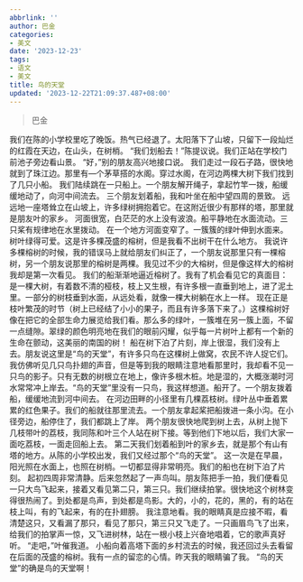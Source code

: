 ```yaml
---
abbrlink: ''
author: 巴金
categories:
- 美文
date: '2023-12-23'
tags:
- 语文
- 美文
title: 鸟的天堂
updated: '2023-12-22T21:09:37.487+08:00'
---
```

> 巴金

我们在陈的小学校里吃了晚饭。热气已经退了。太阳落下了山坡，只留下一段灿烂的红霞在天边，在山头，在树梢。
“我们划船去！”陈提议说。我们正站在学校门前池子旁边看山景。
“好，”别的朋友高兴地接口说。
我们走过一段石子路，很快地就到了珠江边。那里有—个茅草搭的水阁。穿过水阁，在河边两棵大树下我们找到了几只小船。
我们陆续跳在一只船上。一个朋友解开绳子，拿起竹竿一拨，船缓缓地动了，向河中间流去。
三个朋友划着船，我和叶坐在船中望四周的景致。
远远地一座塔耸立在山坡上，许多绿树拥抱着它。在这附近很少有那样的塔，那里就是朋友叶的家乡。
河面很宽，白茫茫的水上没有波浪。船平静地在水面流动。三只桨有规律地在水里拨动。
在一个地方河面变窄了。一簇簇的绿叶伸到水面来。树叶绿得可爱。这是许多棵茂盛的榕树，但是我看不出树干在什么地方。
我说许多棵榕树的时候，我的错误马上就给朋友们纠正了，一个朋友说那里只有一棵榕树，另一个朋友说那里的榕树是两棵。我见过不少的大榕树，但是像这样大的榕树我却是第一次看见。
我们的船渐渐地逼近榕树了。我有了机会看见它的真面目：是一棵大树，有着数不清的桠枝，枝上又生根，有许多根一直垂到地上，进了泥土里。一部分的树枝垂到水面，从远处看，就像一棵大树躺在水上一样。
现在正是枝叶繁茂的时节（树上已经结了小小的果子，而且有许多落下来了。）这棵榕树好像在把它的全部生命力展览给我们看。那么多的绿叶，一簇堆在另一簇上面，不留一点缝隙。翠绿的颜色明亮地在我们的眼前闪耀，似乎每一片树叶上都有一个新的生命在颤动，这美丽的南国的树！
船在树下泊了片刻，岸上很湿，我们没有上去。朋友说这里是“鸟的天堂”，有许多只鸟在这棵树上做窝，农民不许人捉它们。我仿佛听见几只鸟扑翅的声音，但是等到我的眼睛注意地看那里时，我却看不见一只鸟的影子。只有无数的树根立在地上，像许多根木桩。地是湿的，大概涨潮时河水常常冲上岸去。“鸟的天堂”里没有一只鸟，我这样想道。船开了。一个朋友拨着船，缓缓地流到河中间去。
在河边田畔的小径里有几棵荔枝树。绿叶丛中垂着累累的红色果子。我们的船就往那里流去。一个朋友拿起桨把船拨进一条小沟。在小径旁边，船停住了，我们都跳上了岸。
两个朋友很快地爬到树上去，从树上抛下几枝带叶的荔枝，我同陈和叶三个人站在树下接。等到他们下地以后，我们大家一面吃荔枝，一面走回船上去。
第二天我们划着船到叶的家乡去，就是那个有山有塔的地方。从陈的小学校出发，我们又经过那个“鸟的天堂”。
这一次是在早晨，阳光照在水面上，也照在树梢。一切都显得非常明亮。我们的船也在树下泊了片刻。
起初四周非常清静。后来忽然起了一声鸟叫。朋友陈把手一拍，我们便看见一只大鸟飞起来，接着又看见第二只，第三只。我们继续拍掌。很快地这个树林变得很热闹了。到处都是鸟声，到处都是鸟影。大的，小的，花的，黑的，有的站在枝上叫，有的飞起来，有的在扑翅膀。
我注意地看。我的眼睛真是应接不暇，看清楚这只，又看漏了那只，看见了那只，第三只又飞走了。一只画眉鸟飞了出来，给我们的拍掌声一惊，又飞进树林，站在一根小枝上兴奋地唱着，它的歌声真好听。
“走吧，”叶催我道。
小船向着高塔下面的乡村流去的时候，我还回过头去看留在后面的茂盛的榕树。我有一点的留恋的心情。昨天我的眼睛骗了我。
“鸟的天堂”的确是鸟的天堂啊！

